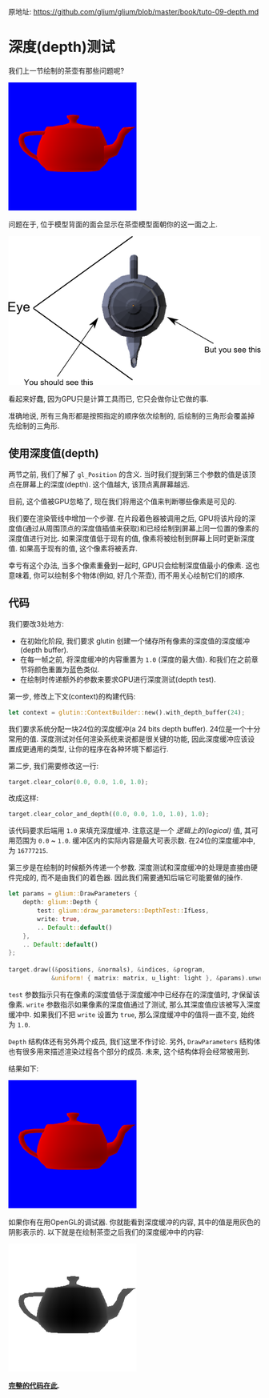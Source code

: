 

原地址: <https://github.com/glium/glium/blob/master/book/tuto-09-depth.md>

# 深度(depth)测试

我们上一节绘制的茶壶有那些问题呢?  

![茶壶](tuto-08-result.png)

问题在于, 位于模型背面的面会显示在茶壶模型面朝你的这一面之上.  

![问题](tuto-09-problem.png)

看起来好蠢, 因为GPU只是计算工具而已, 它只会做你让它做的事.  

准确地说, 所有三角形都是按照指定的顺序依次绘制的, 后绘制的三角形会覆盖掉先绘制的三角形.  

## 使用深度值(depth)

两节之前, 我们了解了 `gl_Position` 的含义. 当时我们提到第三个参数的值是该顶点在屏幕上的深度(depth). 这个值越大, 该顶点离屏幕越远.  

目前, 这个值被GPU忽略了, 现在我们将用这个值来判断哪些像素是可见的.  

我们要在渲染管线中增加一个步骤. 在片段着色器被调用之后, GPU将该片段的深度值(通过从周围顶点的深度值插值来获取)和已经绘制到屏幕上同一位置的像素的深度值进行对比. 如果深度值低于现有的值, 像素将被绘制到屏幕上同时更新深度值. 如果高于现有的值, 这个像素将被丢弃.  

幸亏有这个办法, 当多个像素重叠到一起时, GPU只会绘制深度值最小的像素. 这也意味着, 你可以绘制多个物体(例如, 好几个茶壶), 而不用关心绘制它们的顺序.  

## 代码

我们要改3处地方:  

 - 在初始化阶段, 我们要求 glutin 创建一个储存所有像素的深度值的深度缓冲(depth buffer).  
 - 在每一帧之前, 将深度缓冲的内容重置为 `1.0` (深度的最大值). 和我们在之前章节将颜色重置为蓝色类似.  
 - 在绘制时传递额外的参数来要求GPU进行深度测试(depth test).  

第一步, 修改上下文(context)的构建代码:   

```rust
let context = glutin::ContextBuilder::new().with_depth_buffer(24);
```

我们要求系统分配一块24位的深度缓冲(a 24 bits depth buffer). 24位是一个十分常用的值. 深度测试对任何渲染系统来说都是很关键的功能, 因此深度缓冲应该设置成更通用的类型, 让你的程序在各种环境下都运行.  

第二步, 我们需要修改这一行:  

```rust
target.clear_color(0.0, 0.0, 1.0, 1.0);
```

改成这样:  

```rust
target.clear_color_and_depth((0.0, 0.0, 1.0, 1.0), 1.0);
```

该代码要求后端用 `1.0` 来填充深度缓冲. 注意这是一个 *逻辑上的(logical)* 值, 其可用范围为 `0.0` ~ `1.0`. 缓冲区内的实际内容是最大可表示数. 在24位的深度缓冲中, 为 `16777215`.  

第三步是在绘制的时候额外传递一个参数. 深度测试和深度缓冲的处理是直接由硬件完成的, 而不是由我们的着色器. 因此我们需要通知后端它可能要做的操作.  

```rust
let params = glium::DrawParameters {
    depth: glium::Depth {
        test: glium::draw_parameters::DepthTest::IfLess,
        write: true,
        .. Default::default()
    },
    .. Default::default()
};

target.draw((&positions, &normals), &indices, &program,
            &uniform! { matrix: matrix, u_light: light }, &params).unwrap();
```

`test` 参数指示只有在像素的深度值低于深度缓冲中已经存在的深度值时, 才保留该像素. `write` 参数指示如果像素的深度值通过了测试, 那么其深度值应该被写入深度缓冲中. 如果我们不把 `write` 设置为 `true`, 那么深度缓冲中的值将一直不变, 始终为 `1.0`.  

`Depth` 结构体还有另外两个成员, 我们这里不作讨论. 另外, `DrawParameters` 结构体也有很多用来描述渲染过程各个部分的成员. 未来, 这个结构体将会经常被用到.  

结果如下:  

![结果](tuto-09-result.png)

如果你有在用OpenGL的调试器. 你就能看到深度缓冲的内容, 其中的值是用灰色的阴影表示的. 以下就是在绘制茶壶之后我们的深度缓冲中的内容:  

![深度缓冲](tuto-09-depth.png)

**[完整的代码在此](https://github.com/glium/glium/blob/master/examples/tutorial-09.rs).**

